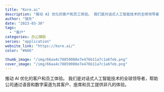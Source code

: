 ```yaml
---
title: "Kore.ai"
description: "推动 AI 优化的客户和员工体验。 我们是对话式人工智能技术的全球领导者，帮助公司通过语音和数字渠道为其客户、座席和员工"
author: "瑞东"
date: "2023-03-30"
tags:
  - "客户"
categories: 办公辅助
series: "application"
website_link: "https://kore.ai/"
color: "#666"

thumb_image: "/img/66aa4c78859088e7e476b11a7c1a6feb.png"
cover_image: "/img/66aa4c78859088e7e476b11a7c1a6feb.png"
---
```


推动 AI 优化的客户和员工体验。 我们是对话式人工智能技术的全球领导者，帮助公司通过语音和数字渠道为其客户、座席和员工提供非凡的体验。